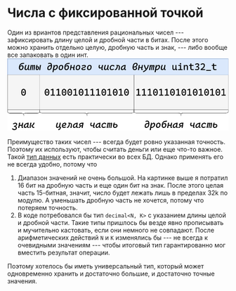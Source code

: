 # Числа с фиксированной точкой

Один из вриантов представления рациональных чисел --- зафиксировать длину
целой и дробной части в битах. После этого можно хранить отдельно целую, дробную
часть и знак, --- либо вообще все запаковать в один инт.
![Фиксированная точка](fixed_point.png)

Преимущество таких чисел --- всегда будет ровно указанная точность. Поэтому их
используют, чтобы считать деньги или еще что-то важное. Такой [тип
данных](https://www.postgresql.org/docs/current/datatype-numeric.html#DATATYPE-NUMERIC-DECIMAL)
есть практически во всех БД. Однако применять его не всегда удобно, потому что
1. Диапазон значений не очень большой. На картинке выше я потратил 16 бит на
   дробную часть и еще один бит на знак. После этого целая часть 15-битная,
   значит, число будет лежать лишь в пределах 32k по модулю. А уменьшать
   дробную часть не хочется, потому что потеряем точность.
1. В коде потребовался бы тип `decimal<N, K>` с указанием длины целой и дробной
   части. Такие типы пришлось бы везде явно прописывать и мучительно кастовать,
   если они немного не совпадают. После арифметических действий `N` и `K`
   изменялись бы --- не всегда к очевидными значениям --- чтобы итоговый тип
   гарантированно мог вместить результат операции.

Поэтому хотелось бы иметь универсальный тип, который может одновременно хранить
и достаточно большие, и достаточно точные значения.
